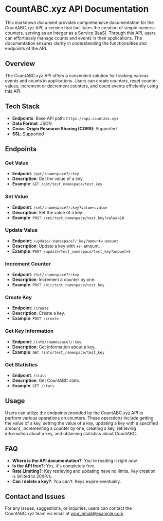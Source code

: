 # **CountABC.xyz API Documentation**

This markdown document provides comprehensive documentation for the CountABC.xyz API, a service that facilitates the creation of simple numeric counters, serving as an Integer as a Service (IaaS). Through this API, users can effortlessly manage counts and events in their applications. The documentation ensures clarity in understanding the functionalities and endpoints of the API.

## **Overview**

The CountABC.xyz API offers a convenient solution for tracking various events and counts in applications. Users can create counters, reset counter values, increment or decrement counters, and count events efficiently using this API.

## **Tech Stack**

- **Endpoints**: Base API path: `https://api.countabc.xyz`
- **Data Format**: JSON
- **Cross-Origin Resource Sharing (CORS)**: Supported
- **SSL**: Supported

## **Endpoints**

### **Get Value**
- **Endpoint**: `/get/:namespace?/:key`
- **Description**: Get the value of a key.
- **Example**: `GET /get/test_namespace/test_key`

### **Set Value**
- **Endpoint**: `/set/:namespace?/:key?value=:value`
- **Description**: Set the value of a key.
- **Example**: `POST /set/test_namespace/test_key?value=10`

### **Update Value**
- **Endpoint**: `/update/:namespace?/:key?amount=:amount`
- **Description**: Update a key with +/- amount.
- **Example**: `POST /update/test_namespace/test_key?amount=5`

### **Increment Counter**
- **Endpoint**: `/hit/:namespace?/:key`
- **Description**: Increment a counter by one.
- **Example**: `POST /hit/test_namespace/test_key`

### **Create Key**
- **Endpoint**: `/create`
- **Description**: Create a key.
- **Example**: `POST /create`

### **Get Key Information**
- **Endpoint**: `/info/:namespace?/:key`
- **Description**: Get information about a key.
- **Example**: `GET /info/test_namespace/test_key`

### **Get Statistics**
- **Endpoint**: `/stats`
- **Description**: Get CountABC stats.
- **Example**: `GET /stats`

## **Usage**

Users can utilize the endpoints provided by the CountABC.xyz API to perform various operations on counters. These operations include getting the value of a key, setting the value of a key, updating a key with a specified amount, incrementing a counter by one, creating a key, retrieving information about a key, and obtaining statistics about CountABC.

## **FAQ**

- **Where is the API documentation?**: You're reading it right now.
- **Is the API free?**: Yes, it's completely free.
- **Rate Limiting?**: Key retrieving and updating have no limits. Key creation is limited to 20/IP/s.
- **Can I delete a key?**: You can't. Keys expire eventually.

## **Contact and Issues**

For any issues, suggestions, or inquiries, users can contact the CountABC.xyz team via email at [your_email@example.com](mailto:your_email@example.com).







